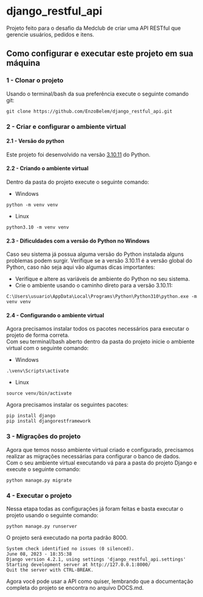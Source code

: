 # django_restful_api
Projeto feito para o desafio da Medclub de criar uma API RESTful que gerencie usuários, pedidos e itens.

## Como configurar e executar este projeto em sua máquina
### 1 - Clonar o projeto
Usando o terminal/bash da sua preferência execute o seguinte comando git:
```
git clone https://github.com/EnzoBelem/django_restful_api.git
```
### 2 - Criar e configurar o ambiente virtual
#### 2.1 - Versão do python
Este projeto foi desenvolvido na versão [3.10.11](https://www.python.org/downloads/release/python-31011/) do Python.
#### 2.2 - Criando o ambiente virtual
Dentro da pasta do projeto execute o seguinte comando:
- Windows
```
python -m venv venv
```
- Linux
```
python3.10 -m venv venv
```
#### 2.3 - Dificuldades com a versão do Python no Windows
Caso seu sistema já possua alguma versão do Python instalada alguns problemas podem surgir. Verifique se a versão 3.10.11 é a versão global do Python,
caso não seja aqui vão algumas dicas importantes:
- Verifique e altere as variáveis de ambiente do Python no seu sistema.
- Crie o ambiente usando o caminho direto para a versão 3.10.11:
```
C:\Users\usuario\AppData\Local\Programs\Python\Python310\python.exe -m venv venv
```
#### 2.4 - Configurando o ambiente virtual
Agora precisamos instalar todos os pacotes necessários para executar o projeto de forma correta.<br>
Com seu terminal/bash aberto dentro da pasta do projeto inicie o ambiente virtual com o seguinte comando:
- Windows
```
.\venv\Scripts\activate
```
- Linux
```
source venv/bin/activate
```
Agora precisamos instalar os seguintes pacotes:
```
pip install django
pip install djangorestframework
```
### 3 - Migrações do projeto
Agora que temos nosso ambiente virtual criado e configurado, precisamos realizar as migrações necessárias para configurar o banco de dados.<br>
Com o seu ambiente virtual executando vá para a pasta do projeto Django e execute o seguinte comando:
```
python manage.py migrate
```
### 4 - Executar o projeto
Nessa etapa todas as configurações já foram feitas e basta executar o projeto usando o seguinte comando:
```
python manage.py runserver
```
O projeto será executado na porta padrão 8000.
```
System check identified no issues (0 silenced).
June 08, 2023 - 18:35:38
Django version 4.2.1, using settings 'django_restful_api.settings'
Starting development server at http://127.0.0.1:8000/
Quit the server with CTRL-BREAK.
```
Agora você pode usar a API como quiser, lembrando que a documentação completa do projeto se encontra no arquivo DOCS.md.
